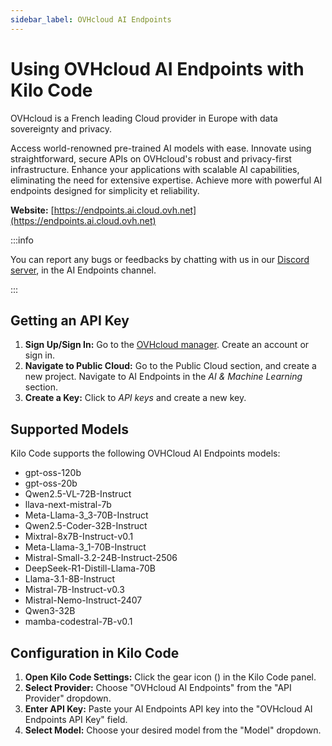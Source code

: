 ```yaml
---
sidebar_label: OVHcloud AI Endpoints
---
```


# Using OVHcloud AI Endpoints with Kilo Code

OVHcloud is a French leading Cloud provider in Europe with data sovereignty and privacy.

Access world-renowned pre-trained AI models with ease. Innovate using straightforward, secure APIs on OVHcloud's robust and privacy-first infrastructure. Enhance your applications with scalable AI capabilities, eliminating the need for extensive expertise. Achieve more with powerful AI endpoints designed for simplicity et reliability.

**Website:** [https://endpoints.ai.cloud.ovh.net](https://endpoints.ai.cloud.ovh.net)

:::info

You can report any bugs or feedbacks by chatting with us in our [Discord server](https://discord.gg/ovhcloud), in the AI Endpoints channel.

:::

## Getting an API Key

1.  **Sign Up/Sign In:** Go to the [OVHcloud manager](https://www.ovh.com/manager). Create an account or sign in.
2.  **Navigate to Public Cloud:** Go to the Public Cloud section, and create a new project. Navigate to AI Endpoints in the _AI & Machine Learning_ section.
3.  **Create a Key:** Click to _API keys_ and create a new key.

## Supported Models

Kilo Code supports the following OVHCloud AI Endpoints models:

- gpt-oss-120b
- gpt-oss-20b
- Qwen2.5-VL-72B-Instruct
- llava-next-mistral-7b
- Meta-Llama-3_3-70B-Instruct
- Qwen2.5-Coder-32B-Instruct
- Mixtral-8x7B-Instruct-v0.1
- Meta-Llama-3_1-70B-Instruct
- Mistral-Small-3.2-24B-Instruct-2506
- DeepSeek-R1-Distill-Llama-70B
- Llama-3.1-8B-Instruct
- Mistral-7B-Instruct-v0.3
- Mistral-Nemo-Instruct-2407
- Qwen3-32B
- mamba-codestral-7B-v0.1

## Configuration in Kilo Code

1.  **Open Kilo Code Settings:** Click the gear icon (<Codicon name="gear" />) in the Kilo Code panel.
2.  **Select Provider:** Choose "OVHcloud AI Endpoints" from the "API Provider" dropdown.
3.  **Enter API Key:** Paste your AI Endpoints API key into the "OVHcloud AI Endpoints API Key" field.
4.  **Select Model:** Choose your desired model from the "Model" dropdown.
